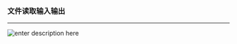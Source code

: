 ### 文件读取输入输出

---




![enter description here][1]


  [1]: ./images/1618385219055.jpg "1618385219055.jpg"
